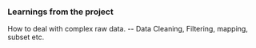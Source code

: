 ### Learnings from the project

 How to deal with complex raw data.
-- Data Cleaning, Filtering, mapping, subset etc.


